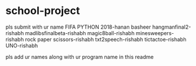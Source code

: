 # school-project
pls submit with ur name
FIFA PYTHON 2018-hanan basheer
hangmanfinal2-rishabh
madlibsfinalbeta-rishabh
magic8ball-rishabh
minesweepers-rishabh
rock paper scissors-rishabh
txt2speech-rishabh
tictactoe-rishabh
UNO-rishabh

pls add ur names along with ur program name in this readme

















